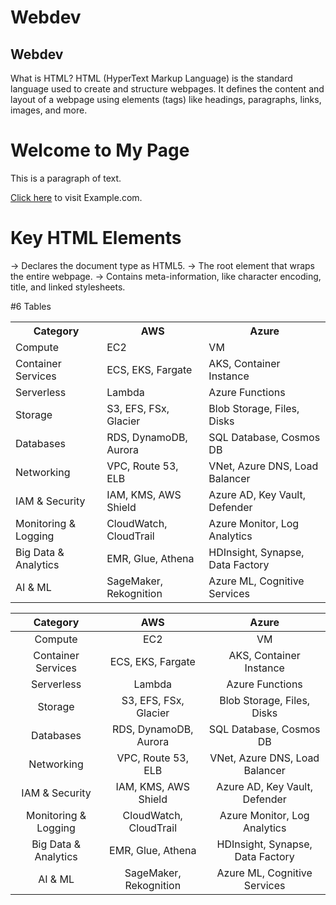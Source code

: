 # Webdev
## Webdev
What is HTML?
HTML (HyperText Markup Language) is the standard language used to create and structure webpages. It defines the content and layout of a webpage using elements (tags) like headings, 
paragraphs, links, images, and more.



<!DOCTYPE html>
<html lang="en">
<head>
    <meta charset="UTF-8">
    <meta name="viewport" content="width=device-width, initial-scale=1.0">
    <title>My First HTML Page</title>
</head>
<body>
    <h1>Welcome to My Page</h1>
    <p>This is a paragraph of text.</p>
    <a href="https://example.com">Click here</a> to visit Example.com.
</body>
</html>

# Key HTML Elements
<!DOCTYPE html> → Declares the document type as HTML5.
<html> → The root element that wraps the entire webpage.
<head> → Contains meta-information, like character encoding, title, and linked stylesheets.
<title> → Sets the page title (visible on the browser tab).
<body> → Contains the visible content of the page.
<h1> - <h6> → Headings (<h1> is the largest, <h6> is the smallest).
<p> → Paragraph for text content.
<a href="URL"> → Anchor tag for links.
<img src="image.jpg" alt="Description"> → Embeds an image.
<ul>, <ol>, <li> → Lists (unordered, ordered, list items).
<table> → Creates tables with <tr> (row), <th> (header), and <td> (data).

## other Elements

# 1
 <pre>
      This is an example paragraph. Anything in the <strong>body</strong> 
      tag will appear on the page, just like this <strong>p</strong> 
      tag and its contents.Yes, in AWS Step Functions, you often need to create the necessary 
      AWS resources before defining and orchestrating workflows.
      The type of resources you create depends on your use case. Here's a typical approach:
  </pre>

  Output 


      This is an example paragraph. Anything in the body 
      tag will appear on the page, just like this p 
      tag and its contents.Yes, in AWS Step Functions, you often need to create the necessary 
      AWS resources before defining and orchestrating workflows.
      The type of resources you create depends on your use case. Here's a typical approach:

#2

<a href="https://x.com/home">Click this link</a>

<a> is an anchor tag, used to create hyperlinks.
href="https://x.com/home" specifies the destination URL (in this case, X.com, formerly known as Twitter).


#3 

<b>this is bold</b> <strong>and this is strong</strong> 
<i>this is italic</i> 
<br>
<em> and this is emphasized</em>

output 
**this is bold and this is strong**
*this is italic
and this is emphasized*


mark this <mark>Marked</mark> 
output

mark this **Marked**
  
don't press this <del>button</del>

<small>small text</small>
small text

H<sub>2</sub>O
H2O  

2<sup>2</sup>=4
22=4

<h1 style="color: darkblue;background-color:red ;">Heading 1</h1> 
Heading 1

#4
links 

<a href="https://x.com/home" target="_blank">New tab link</a>

<a href="/home" target="_blank">click to goto home page of website</a>

<a href="mailto:myronmzd22@gmail.com" target="_blank">click link to send mail</a>

#5

Title 

<head>
  <title>This is the title of the webpage!</title>
  <link rel="Icon" href="https://cdn-icons-png.flaticon.com/512/5602/5602732.png">
</head>

#6
Tables 

<table>
    <th>Category</th>
    <th>AWS</th>
    <th>Azure</th>
    <tr>
      <td>Compute</td>
      <td>EC2</td>
      <td>VM</td>
    </tr>
    <tr>
      <td>Container Services</td>
      <td>ECS, EKS, Fargate</td>
      <td>AKS, Container Instance</td>
    </tr>
    <tr>
      <td>Serverless</td>
      <td>Lambda</td>
      <td>Azure Functions</td>
    </tr>
    <tr>
      <td>Storage</td>
      <td>S3, EFS, FSx, Glacier</td>
      <td>Blob Storage, Files, Disks</td>
    </tr>
    <tr>
      <td>Databases</td>
      <td>RDS, DynamoDB, Aurora</td>
      <td>SQL Database, Cosmos DB</td>
    </tr>
    <tr>
      <td>Networking</td>
      <td>VPC, Route 53, ELB</td>
      <td>VNet, Azure DNS, Load Balancer</td>
    </tr>
    <tr>
      <td>IAM & Security</td>
      <td>IAM, KMS, AWS Shield</td>
      <td>Azure AD, Key Vault, Defender</td>
    </tr>
    <tr>
      <td>Monitoring & Logging</td>
      <td>CloudWatch, CloudTrail</td>
      <td>Azure Monitor, Log Analytics</td>
    </tr>
    <tr>
      <td>Big Data & Analytics</td>
      <td>EMR, Glue, Athena</td>
      <td>HDInsight, Synapse, Data Factory</td>
    </tr>
    <tr>
      <td>AI & ML</td>
      <td>SageMaker, Rekognition</td>
      <td>Azure ML, Cognitive Services</td>
    </tr>
  </table>

|        Category      |           AWS          |               Azure              |  
|:--------------------:|:----------------------:|:--------------------------------:|
|        Compute       |           EC2          |                VM                |   
|  Container Services  |    ECS, EKS, Fargate   |      AKS, Container Instance     |   
|      Serverless      |         Lambda         |          Azure Functions         |   
|        Storage       |  S3, EFS, FSx, Glacier |    Blob Storage, Files, Disks    |   
|       Databases      |  RDS, DynamoDB, Aurora |      SQL Database, Cosmos DB     |   
|      Networking      |   VPC, Route 53, ELB   |  VNet, Azure DNS, Load Balancer  |  
|    IAM & Security    |  IAM, KMS, AWS Shield  |   Azure AD, Key Vault, Defender  |   
| Monitoring & Logging | CloudWatch, CloudTrail |   Azure Monitor, Log Analytics   |  
| Big Data & Analytics |    EMR, Glue, Athena   | HDInsight, Synapse, Data Factory |   
|        AI & ML       | SageMaker, Rekognition |   Azure ML, Cognitive Services   |  

